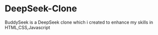 # DeepSeek-Clone
BuddySeek is a DeepSeek clone which i created to enhance my skills in HTML,CSS,Javascript
